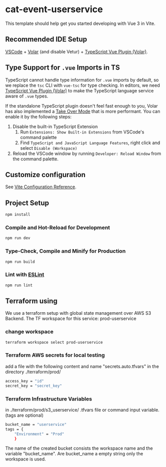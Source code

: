 # cat-event-userservice

This template should help get you started developing with Vue 3 in Vite.

## Recommended IDE Setup

[VSCode](https://code.visualstudio.com/) + [Volar](https://marketplace.visualstudio.com/items?itemName=Vue.volar) (and disable Vetur) + [TypeScript Vue Plugin (Volar)](https://marketplace.visualstudio.com/items?itemName=Vue.vscode-typescript-vue-plugin).

## Type Support for `.vue` Imports in TS

TypeScript cannot handle type information for `.vue` imports by default, so we replace the `tsc` CLI with `vue-tsc` for type checking. In editors, we need [TypeScript Vue Plugin (Volar)](https://marketplace.visualstudio.com/items?itemName=Vue.vscode-typescript-vue-plugin) to make the TypeScript language service aware of `.vue` types.

If the standalone TypeScript plugin doesn't feel fast enough to you, Volar has also implemented a [Take Over Mode](https://github.com/johnsoncodehk/volar/discussions/471#discussioncomment-1361669) that is more performant. You can enable it by the following steps:

1. Disable the built-in TypeScript Extension
    1) Run `Extensions: Show Built-in Extensions` from VSCode's command palette
    2) Find `TypeScript and JavaScript Language Features`, right click and select `Disable (Workspace)`
2. Reload the VSCode window by running `Developer: Reload Window` from the command palette.

## Customize configuration

See [Vite Configuration Reference](https://vitejs.dev/config/).

## Project Setup

```sh
npm install
```

### Compile and Hot-Reload for Development

```sh
npm run dev
```

### Type-Check, Compile and Minify for Production

```sh
npm run build
```

### Lint with [ESLint](https://eslint.org/)

```sh
npm run lint
```

## Terraform using
We use a terraform setup with global state management over AWS S3 Backend.
The TF workspace for this service: prod-userservice

### change workspace
```sh
terraform workspace select prod-userservice
```
### Terraform AWS secrets for local testing
add a file with the following content and name "secrets.auto.tfvars" in the directory ./terraform/prod/
```sh
access_key = "id"
secret_key = "secret_key"
```

### Terraform Infrastructure Variables
in ./terraform/prod/s3_userservice/ .tfvars file or command input variable.
(tags are optional)
```sh
bucket_name = "userservice"
tags = {
    "Environment" = "Prod"
    }
```  
The name of the created bucket consists the workspace name and the variable "bucket_name".
Are bucket_name a empty string only the workspace is used.


 
